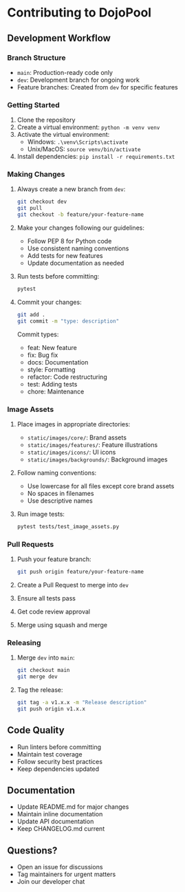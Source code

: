 # Contributing to DojoPool

## Development Workflow

### Branch Structure

- `main`: Production-ready code only
- `dev`: Development branch for ongoing work
- Feature branches: Created from `dev` for specific features

### Getting Started

1. Clone the repository
2. Create a virtual environment: `python -m venv venv`
3. Activate the virtual environment:
   - Windows: `.\venv\Scripts\activate`
   - Unix/MacOS: `source venv/bin/activate`
4. Install dependencies: `pip install -r requirements.txt`

### Making Changes

1. Always create a new branch from `dev`:

   ```bash
   git checkout dev
   git pull
   git checkout -b feature/your-feature-name
   ```

2. Make your changes following our guidelines:
   - Follow PEP 8 for Python code
   - Use consistent naming conventions
   - Add tests for new features
   - Update documentation as needed

3. Run tests before committing:

   ```bash
   pytest
   ```

4. Commit your changes:
   ```bash
   git add .
   git commit -m "type: description"
   ```
   Commit types:
   - feat: New feature
   - fix: Bug fix
   - docs: Documentation
   - style: Formatting
   - refactor: Code restructuring
   - test: Adding tests
   - chore: Maintenance

### Image Assets

1. Place images in appropriate directories:
   - `static/images/core/`: Brand assets
   - `static/images/features/`: Feature illustrations
   - `static/images/icons/`: UI icons
   - `static/images/backgrounds/`: Background images

2. Follow naming conventions:
   - Use lowercase for all files except core brand assets
   - No spaces in filenames
   - Use descriptive names

3. Run image tests:
   ```bash
   pytest tests/test_image_assets.py
   ```

### Pull Requests

1. Push your feature branch:

   ```bash
   git push origin feature/your-feature-name
   ```

2. Create a Pull Request to merge into `dev`
3. Ensure all tests pass
4. Get code review approval
5. Merge using squash and merge

### Releasing

1. Merge `dev` into `main`:

   ```bash
   git checkout main
   git merge dev
   ```

2. Tag the release:
   ```bash
   git tag -a v1.x.x -m "Release description"
   git push origin v1.x.x
   ```

## Code Quality

- Run linters before committing
- Maintain test coverage
- Follow security best practices
- Keep dependencies updated

## Documentation

- Update README.md for major changes
- Maintain inline documentation
- Update API documentation
- Keep CHANGELOG.md current

## Questions?

- Open an issue for discussions
- Tag maintainers for urgent matters
- Join our developer chat
